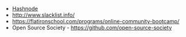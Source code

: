 * [Hashnode](https://hashnode.com/)
* http://www.slacklist.info/
* https://flatironschool.com/programs/online-community-bootcamp/
* Open Source Society - https://github.com/open-source-society
